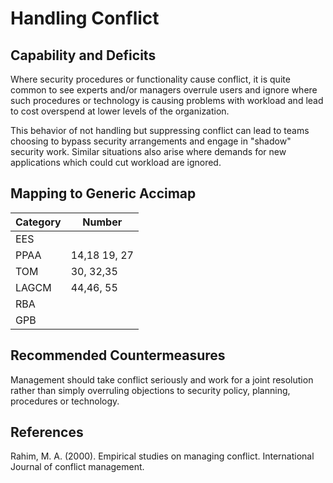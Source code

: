 # Handling Conflict

## Capability and Deficits
Where security procedures or functionality cause conflict, it is quite common to see experts and/or managers overrule users and ignore where such procedures or technology is 
causing problems with workload and lead to cost overspend at lower levels of the organization.  

This behavior of not handling but suppressing conflict can lead to teams choosing to bypass security arrangements and engage in "shadow" security work.  Similar situations
also arise where demands for new applications which could cut workload are ignored.

## Mapping to Generic Accimap

|Category | Number |
| --- | --- |
|EES     |      |
|PPAA  | 14,18 19, 27 |
|TOM   | 30, 32,35 |
|LAGCM | 44,46, 55|
|RBA   ||
|GPB   ||


## Recommended Countermeasures

Management should take conflict seriously and work for a joint resolution rather than simply overruling objections to security policy, planning, procedures or technology.

## References
Rahim, M. A. (2000). Empirical studies on managing conflict. International Journal of conflict management.
